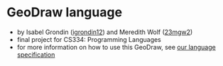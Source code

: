 # GeoDraw language
- by Isabel Grondin ([igrondin12](https://github.com/igrondin12)) and Meredith Wolf ([23mgw2](https://github.com/23mgw2))
- final project for CS334: Programming Languages
- for more information on how to use this GeoDraw, see [our language specification](https://github.com/igrondin12/GeoDraw/blob/main/spec/lang-spec.pdf)
